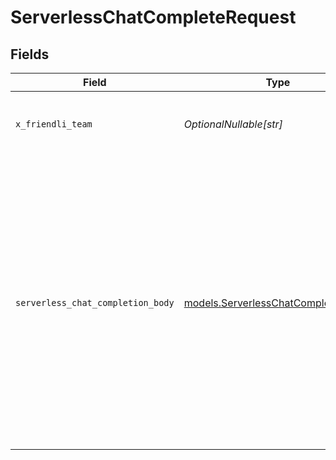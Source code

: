 # ServerlessChatCompleteRequest


## Fields

| Field                                                                                                                                                               | Type                                                                                                                                                                | Required                                                                                                                                                            | Description                                                                                                                                                         | Example                                                                                                                                                             |
| ------------------------------------------------------------------------------------------------------------------------------------------------------------------- | ------------------------------------------------------------------------------------------------------------------------------------------------------------------- | ------------------------------------------------------------------------------------------------------------------------------------------------------------------- | ------------------------------------------------------------------------------------------------------------------------------------------------------------------- | ------------------------------------------------------------------------------------------------------------------------------------------------------------------- |
| `x_friendli_team`                                                                                                                                                   | *OptionalNullable[str]*                                                                                                                                             | :heavy_minus_sign:                                                                                                                                                  | ID of team to run requests as (optional parameter).                                                                                                                 |                                                                                                                                                                     |
| `serverless_chat_completion_body`                                                                                                                                   | [models.ServerlessChatCompletionBody](../models/serverlesschatcompletionbody.md)                                                                                    | :heavy_check_mark:                                                                                                                                                  | N/A                                                                                                                                                                 | {<br/>"messages": [<br/>{<br/>"content": "You are a helpful assistant.",<br/>"role": "system"<br/>},<br/>{<br/>"content": "Hello!",<br/>"role": "user"<br/>}<br/>],<br/>"model": "meta-llama-3.1-8b-instruct"<br/>} |